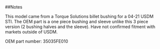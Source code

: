 ##Notes

This model came from a Torque Solutions billet bushing for a 04-21 USDM STI. The OEM part is a one piece bushing and sleeve unlike this 3 piece version (2 bushing halves and 
the sleeve). Have not confirmed fitment with markets outside of USDM.

OEM part number: 35035FE010